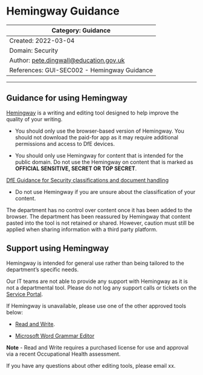 # Hemingway Guidance

| Category: Guidance |
------------------------|
| Created: 2022-03-04 |
| Domain: Security |
| Author: pete.dingwall@education.gov.uk |
| References: GUI-SEC002 - Hemingway Guidance |
---

## Guidance for using Hemingway

[Hemingway](https://hemingwayapp.com/) is a writing and editing tool designed to help improve the quality of your writing.

* You should only use the browser-based version of Hemingway. You should not download the paid-for app as it may require additional permissions and access to DfE devices.

* You should only use Hemingway for content that is intended for the public domain. Do not use the Hemingway on content that is marked as **OFFICIAL SENSITIVE, SECRET OR TOP SECRET**. 

[DfE Guidance for Security classifications and document handling](https://educationgovuk.sharepoint.com/sites/how-do-i/SitePages/security-handling-information.aspx#security-classifications)

* Do not use Hemingway if you are unsure about the classification of your content.

The department has no control over content once it has been added to the browser. The department has been reassured by Hemingway that content pasted into the tool is not retained or shared. However, caution must still be applied when sharing information with a third party platform.

## Support using Hemingway

Hemingway is intended for general use rather than being tailored to the department’s specific needs.

Our IT teams are not able to provide any support with Hemingway as it is not a departmental tool. Please do not log any support calls or tickets on the [Service Portal](https://dfe.service-now.com/serviceportal). 

If Hemingway is unavailable, please use one of the other approved tools below:

* [Read and Write](https://www.texthelp.com/en-gb/products/read-and-write-education/). 

* [Microsoft Word Grammar Editor](https://support.microsoft.com/en-us/office/check-grammar-spelling-and-more-in-word-0f43bf32-ccde-40c5-b16a-c6a282c0d251)

**Note** - Read and Write requires a purchased license for use and approval via a recent Occupational Health assessment.

If you have any questions about other editing tools, please email xx.  